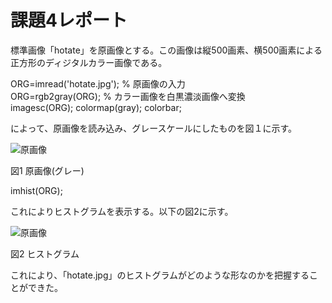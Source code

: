 # 課題4レポート

標準画像「hotate」を原画像とする。この画像は縦500画素、横500画素による正方形のディジタルカラー画像である。

ORG=imread('hotate.jpg'); % 原画像の入力  
ORG=rgb2gray(ORG); % カラー画像を白黒濃淡画像へ変換  
imagesc(ORG); colormap(gray); colorbar;  

によって、原画像を読み込み、グレースケールにしたものを図１に示す。

![原画像](https://github.com/romaika027/16nc027_lecture_image_processing/blob/master/images/kadai4_1.jpg)

図1 原画像(グレー)

imhist(ORG);   

これによりヒストグラムを表示する。以下の図2に示す。  

![原画像](https://github.com/romaika027/16nc027_lecture_image_processing/blob/master/images/kadai4_2.jpg)

図2 ヒストグラム

これにより、「hotate.jpg」のヒストグラムがどのような形なのかを把握することができた。